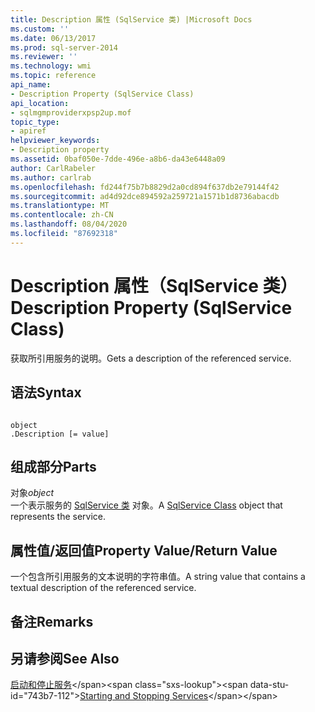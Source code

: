 ```yaml
---
title: Description 属性 (SqlService 类) |Microsoft Docs
ms.custom: ''
ms.date: 06/13/2017
ms.prod: sql-server-2014
ms.reviewer: ''
ms.technology: wmi
ms.topic: reference
api_name:
- Description Property (SqlService Class)
api_location:
- sqlmgmproviderxpsp2up.mof
topic_type:
- apiref
helpviewer_keywords:
- Description property
ms.assetid: 0baf050e-7dde-496e-a8b6-da43e6448a09
author: CarlRabeler
ms.author: carlrab
ms.openlocfilehash: fd244f75b7b8829d2a0cd894f637db2e79144f42
ms.sourcegitcommit: ad4d92dce894592a259721a1571b1d8736abacdb
ms.translationtype: MT
ms.contentlocale: zh-CN
ms.lasthandoff: 08/04/2020
ms.locfileid: "87692318"
---
```

# <a name="description-property-sqlservice-class"></a><span data-ttu-id="743b7-102">Description 属性（SqlService 类）</span><span class="sxs-lookup"><span data-stu-id="743b7-102">Description Property (SqlService Class)</span></span>
  <span data-ttu-id="743b7-103">获取所引用服务的说明。</span><span class="sxs-lookup"><span data-stu-id="743b7-103">Gets a description of the referenced service.</span></span>  
  
## <a name="syntax"></a><span data-ttu-id="743b7-104">语法</span><span class="sxs-lookup"><span data-stu-id="743b7-104">Syntax</span></span>  
  
```  
  
object  
.Description [= value]  
```  
  
## <a name="parts"></a><span data-ttu-id="743b7-105">组成部分</span><span class="sxs-lookup"><span data-stu-id="743b7-105">Parts</span></span>  
 <span data-ttu-id="743b7-106">对象</span><span class="sxs-lookup"><span data-stu-id="743b7-106">*object*</span></span>  
 <span data-ttu-id="743b7-107">一个表示服务的 [SqlService 类](sqlservice-class.md) 对象。</span><span class="sxs-lookup"><span data-stu-id="743b7-107">A [SqlService Class](sqlservice-class.md) object that represents the service.</span></span>  
  
## <a name="property-valuereturn-value"></a><span data-ttu-id="743b7-108">属性值/返回值</span><span class="sxs-lookup"><span data-stu-id="743b7-108">Property Value/Return Value</span></span>  
 <span data-ttu-id="743b7-109">一个包含所引用服务的文本说明的字符串值。</span><span class="sxs-lookup"><span data-stu-id="743b7-109">A string value that contains a textual description of the referenced service.</span></span>  
  
## <a name="remarks"></a><span data-ttu-id="743b7-110">备注</span><span class="sxs-lookup"><span data-stu-id="743b7-110">Remarks</span></span>  
  
## <a name="see-also"></a><span data-ttu-id="743b7-111">另请参阅</span><span class="sxs-lookup"><span data-stu-id="743b7-111">See Also</span></span>  
 <span data-ttu-id="743b7-112">[启动和停止服务](https://technet.microsoft.com/library/ms174886\(v=sql.105\).aspx)</span><span class="sxs-lookup"><span data-stu-id="743b7-112">[Starting and Stopping Services](https://technet.microsoft.com/library/ms174886\(v=sql.105\).aspx)</span></span>  
  
  
